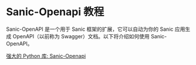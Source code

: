 # Sanic-Openapi 教程

<show-structure depth="3"/>

Sanic-OpenAPI 是一个用于 Sanic 框架的扩展，它可以自动为你的 Sanic 应用生成 OpenAPI（以前称为 Swagger）文档。以下将介绍如何使用 Sanic-OpenAPI。

<seealso>
<category ref="ref_docs">
    <a href="https://mp.weixin.qq.com/s/QJVdH5d_iwwEkxKey5dwcg">强大的 Python 库: Sanic-Openapi</a>
</category>
<category ref="ref_github">
</category>
<category ref="ref_issues">
</category>
<category ref="ref_hf">
</category>
<category ref="ref_ms">
</category>
</seealso>
